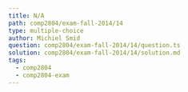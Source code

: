 ```yaml
---
title: N/A
path: comp2804/exam-fall-2014/14
type: multiple-choice
author: Michiel Smid
question: comp2804/exam-fall-2014/14/question.ts
solution: comp2804/exam-fall-2014/14/solution.md
tags:
  - comp2804
  - comp2804-exam
---
```


